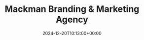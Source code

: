 ---
date: 2024-12-20T10:13:00+00:00
title: Mackman Branding & Marketing Agency
latitude: 52.03715552651302
longitude: 0.7307864160783151
url: https://foursquare.com/v/5154156be4b006679cc7e663
categories:
 - checkin
---